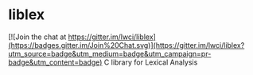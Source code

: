 # liblex

[![Join the chat at https://gitter.im/lwci/liblex](https://badges.gitter.im/Join%20Chat.svg)](https://gitter.im/lwci/liblex?utm_source=badge&utm_medium=badge&utm_campaign=pr-badge&utm_content=badge)
C library for Lexical Analysis
